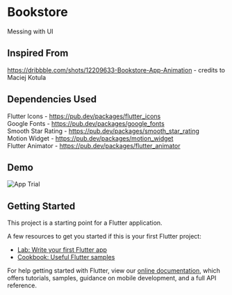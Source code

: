 # Bookstore

Messing with UI


## Inspired From

https://dribbble.com/shots/12209633-Bookstore-App-Animation - credits to Maciej Kotula

## Dependencies Used

Flutter Icons - https://pub.dev/packages/flutter_icons  
Google Fonts - https://pub.dev/packages/google_fonts  
Smooth Star Rating - https://pub.dev/packages/smooth_star_rating  
Motion Widget - https://pub.dev/packages/motion_widget  
Flutter Animator - https://pub.dev/packages/flutter_animator  

## Demo

![App Trial](assets/play.gif)  


## Getting Started

This project is a starting point for a Flutter application.

A few resources to get you started if this is your first Flutter project:

- [Lab: Write your first Flutter app](https://flutter.dev/docs/get-started/codelab)
- [Cookbook: Useful Flutter samples](https://flutter.dev/docs/cookbook)

For help getting started with Flutter, view our
[online documentation](https://flutter.dev/docs), which offers tutorials,
samples, guidance on mobile development, and a full API reference.

